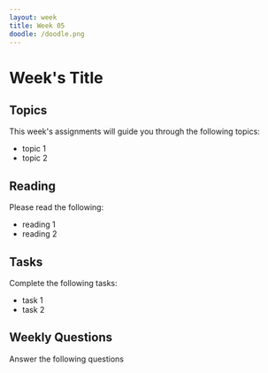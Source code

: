 ```yaml
---
layout: week
title: Week 05
doodle: /doodle.png
---
```


# Week's Title

## Topics

This week's assignments will guide you through the following topics:
* topic 1
* topic 2

## Reading

Please read the following:
* reading 1
* reading 2

## Tasks

Complete the following tasks:
* task 1
* task 2

## Weekly Questions

Answer the following questions
